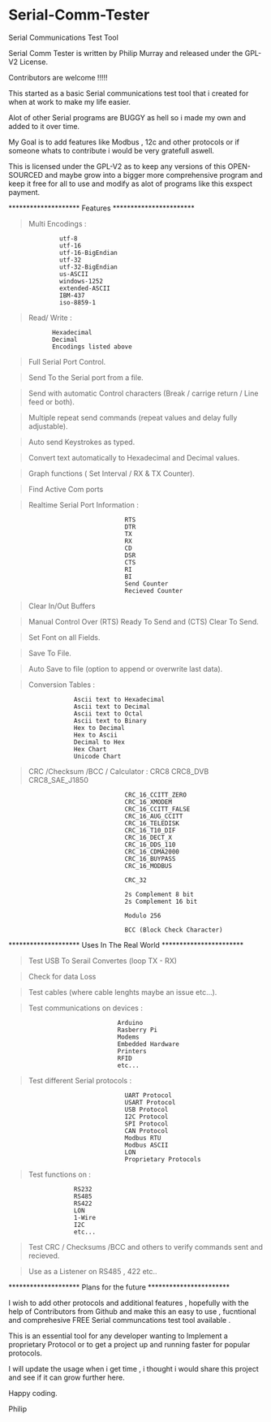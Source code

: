 # Serial-Comm-Tester
Serial Communications Test Tool 

Serial Comm Tester is written by Philip Murray and released under the GPL-V2 License.

Contributors are welcome !!!!!

This started as a basic Serial communications test tool that i created for when at work to make my life easier.

Alot of other Serial programs are BUGGY as hell so i made my own and added to it over time.

My Goal is to add features like Modbus , 12c and other protocols or if someone whats to contribute i would be very gratefull aswell.

This is licensed under the GPL-V2 as to keep any versions of this OPEN-SOURCED and maybe grow into a bigger more comprehensive program and keep it free for all to use and modify as alot of programs like this exspect payment.

******************** Features ***********************

> Multi Encodings :
                  
                  utf-8
                  utf-16
                  utf-16-BigEndian
                  utf-32
                  utf-32-BigEndian
                  us-ASCII
                  windows-1252
                  extended-ASCII
                  IBM-437
                  iso-8859-1

> Read/ Write :
                
                Hexadecimal
                Decimal
                Encodings listed above

> Full Serial Port Control.

> Send To the Serial port from a file.

> Send with automatic Control characters (Break / carrige return / Line feed or both).

> Multiple repeat send commands (repeat values and delay fully adjustable).

> Auto send Keystrokes as typed.

> Convert text automatically to Hexadecimal and Decimal values.

> Graph functions ( Set Interval / RX & TX Counter).

> Find Active Com ports

> Realtime Serial Port Information :
                                    
                                    RTS
                                    DTR
                                    TX
                                    RX
                                    CD
                                    DSR
                                    CTS
                                    RI
                                    BI
                                    Send Counter
                                    Recieved Counter

> Clear In/Out Buffers

> Manual Control Over (RTS) Ready To Send and (CTS) Clear To Send.

> Set Font on all Fields.

> Save To File.

> Auto Save to file (option to append or overwrite last data).


> Conversion Tables :
                      
                      Ascii text to Hexadecimal
                      Ascii text to Decimal
                      Ascii text to Octal
                      Ascii text to Binary
                      Hex to Decimal
                      Hex to Ascii
                      Decimal to Hex
                      Hex Chart
                      Unicode Chart


> CRC /Checksum /BCC / Calculator :
                                    CRC8
                                    CRC8_DVB
                                    CRC8_SAE_J1850
                                    
                                    CRC_16_CCITT_ZERO
                                    CRC_16_XMODEM
                                    CRC_16_CCITT_FALSE
                                    CRC_16_AUG_CCITT
                                    CRC_16_TELEDISK
                                    CRC_16_T10_DIF
                                    CRC_16_DECT_X
                                    CRC_16_DDS_110
                                    CRC_16_CDMA2000
                                    CRC_16_BUYPASS
                                    CRC_16_MODBUS

                                    CRC_32

                                    2s Complement 8 bit
                                    2s Complement 16 bit

                                    Modulo 256

                                    BCC (Block Check Character)
                                    

******************** Uses In The Real World ***********************

> Test USB To Serail Convertes (loop TX - RX)

> Check for data Loss

> Test cables (where cable lenghts maybe an issue etc...).

> Test communications on devices :
                                  
                                  Arduino
                                  Rasberry Pi
                                  Modems
                                  Embedded Hardware
                                  Printers
                                  RFID
                                  etc...
                                  
> Test different Serial protocols :
                                    
                                    UART Protocol
                                    USART Protocol
                                    USB Protocol
                                    I2C Protocol
                                    SPI Protocol
                                    CAN Protocol
                                    Modbus RTU
                                    Modbus ASCII
                                    LON
                                    Proprietary Protocols

> Test functions on :
                      
                      RS232
                      RS485
                      RS422
                      LON
                      1-Wire
                      I2C
                      etc...
                      
> Test CRC / Checksums /BCC and others to verify commands sent and recieved.

> Use as a Listener on RS485 , 422 etc..

******************** Plans for the future ***********************

I wish to add other protocols and additional features , hopefully with the help of Contributors from Github and make this an easy to use , fucntional and comprehesive FREE Serial communcations test tool available .

This is an essential tool for any developer wanting to Implement a proprietary Protocol or to get a project up and running faster for popular protocols.

I will update the usage when i get time , i thought i would share this project and see if it can grow further here.

Happy coding.

Philip
